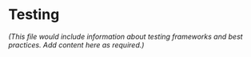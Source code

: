 # Testing

_(This file would include information about testing frameworks and best practices. Add content here as required.)_
